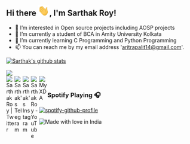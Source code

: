 

<h2>Hi there <img src="https://raw.githubusercontent.com/ABSphreak/ABSphreak/master/gifs/Hi.gif" width="30px">, I'm Sarthak Roy!</h2>

- 👀 I’m interested in Open source projects including AOSP projects
- 🌱 I’m currently a student of BCA in Amity University Kolkata
- 💞️ I’m currently learning C Programming and Python Programming 
- 📫 You can reach me by my email address 'aritrapalit14@gmail.com'.


[![Sarthak's github stats](https://github-readme-stats.vercel.app/api?username=sarthakroy2002&theme=nightowl)](https://github.com/sarthakroy2002?tab=repositories)

<a href="https://github.com/sarthakroy2002">
  <img align="center" height="180em" src="https://github-readme-stats-teal.vercel.app/api/top-langs/?username=sarthakroy2002&layout=compact&theme=nightowl" />
</a>

<br/>

<a href="https://twitter.com/sarthak2002">
  <img align="left" alt="Sarthak Roy | Twitter " width="22px" src="https://cdn.jsdelivr.net/npm/simple-icons@v3/icons/twitter.svg" />
</a>
<a href="https://t.me/sarthakroy2002">
  <img align="left" alt="Sarthak's Telegram" width="22px" src="https://cdn.jsdelivr.net/npm/simple-icons@v3/icons/telegram.svg" />
</a>
<a href="https://www.instagram.com/sarthakroy2002/">
  <img align="left" alt="Sarthak's Instagram" width="22px" src="https://cdn.jsdelivr.net/npm/simple-icons@v3/icons/instagram.svg" />
</a>
<a href="https://www.youtube.com/c/TechnicalFreakSarthak/">
  <img align="left" alt="Sarthak Roy - YouTube" width="22px" src="https://cdn.jsdelivr.net/npm/simple-icons@v3/icons/youtube.svg" />
</a>  
  <a href="https://forum.xda-developers.com/member.php?u=8126733">
  <img align="left" alt="My XDA" width="22px" src="https://cdn.jsdelivr.net/npm/simple-icons@3.3.0/icons/xdadevelopers.svg" />
</a>

<br />

### Spotify Playing 🎧

[![spotify-github-profile](https://spotify-github-profile.vercel.app/api/view?uid=31qq3unsj5r5pvylapc42xyyhkvy&cover_image=true&theme=compact)](https://spotify-github-profile.vercel.app/api/view?uid=31qq3unsj5r5pvylapc42xyyhkvy&redirect=true)

![Made with love in India](https://madewithlove.now.sh/in?heart=true&template=for-the-badge)
